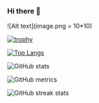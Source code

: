 ### Hi there 👋

![Alt text](image.png = 10*10)

[![trophy](https://github-profile-trophy.vercel.app/?username=shree404&theme=onedark)](https://github.com/ryo-ma/github-profile-trophy)

[![Top Langs](https://github-readme-stats.vercel.app/api/top-langs/?username=shree404)](https://github.com/anuraghazra/github-readme-stats)

![GitHub stats](https://github-readme-stats.vercel.app/api?username=shree404&show_icons=true&theme=transparent)

![GitHub metrics](https://metrics.lecoq.io/shree404)

![GitHub streak stats](https://streak-stats.demolab.com/?user=shree404)

<!--
**shree404/shree404** is a ✨ _special_ ✨ repository because its `README.md` (this file) appears on your GitHub profile.

Here are some ideas to get you started:

- 🔭 I’m currently working on ...
- 🌱 I’m currently learning ...
- 👯 I’m looking to collaborate on ...
- 🤔 I’m looking for help with ...
- 💬 Ask me about ...
- 📫 How to reach me: ...
- 😄 Pronouns: ...
- ⚡ Fun fact: ...
-->
